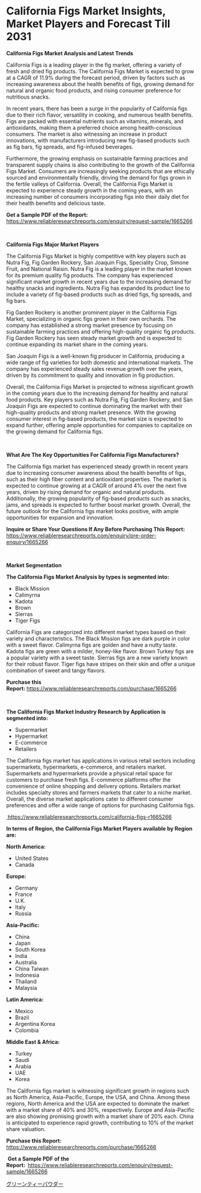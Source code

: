 <p><h1>California Figs Market Insights, Market Players and Forecast Till 2031</h1></p><p><strong>California Figs Market Analysis and Latest Trends</strong></p>
<p><p>California Figs is a leading player in the fig market, offering a variety of fresh and dried fig products. The California Figs Market is expected to grow at a CAGR of 11.9% during the forecast period, driven by factors such as increasing awareness about the health benefits of figs, growing demand for natural and organic food products, and rising consumer preference for nutritious snacks.</p><p>In recent years, there has been a surge in the popularity of California figs due to their rich flavor, versatility in cooking, and numerous health benefits. Figs are packed with essential nutrients such as vitamins, minerals, and antioxidants, making them a preferred choice among health-conscious consumers. The market is also witnessing an increase in product innovations, with manufacturers introducing new fig-based products such as fig bars, fig spreads, and fig-infused beverages.</p><p>Furthermore, the growing emphasis on sustainable farming practices and transparent supply chains is also contributing to the growth of the California Figs Market. Consumers are increasingly seeking products that are ethically sourced and environmentally friendly, driving the demand for figs grown in the fertile valleys of California. Overall, the California Figs Market is expected to experience steady growth in the coming years, with an increasing number of consumers incorporating figs into their daily diet for their health benefits and delicious taste.</p></p>
<p><strong>Get a Sample PDF of the Report:&nbsp;</strong> <a href="https://www.reliableresearchreports.com/enquiry/request-sample/1665266">https://www.reliableresearchreports.com/enquiry/request-sample/1665266</a></p>
<p>&nbsp;</p>
<p><strong>California Figs Major Market Players</strong></p>
<p><p>The California Figs Market is highly competitive with key players such as Nutra Fig, Fig Garden Rockery, San Joaquin Figs, Speciality Crop, Simone Fruit, and National Raisin. Nutra Fig is a leading player in the market known for its premium quality fig products. The company has experienced significant market growth in recent years due to the increasing demand for healthy snacks and ingredients. Nutra Fig has expanded its product line to include a variety of fig-based products such as dried figs, fig spreads, and fig bars.</p><p>Fig Garden Rockery is another prominent player in the California Figs Market, specializing in organic figs grown in their own orchards. The company has established a strong market presence by focusing on sustainable farming practices and offering high-quality organic fig products. Fig Garden Rockery has seen steady market growth and is expected to continue expanding its market share in the coming years.</p><p>San Joaquin Figs is a well-known fig producer in California, producing a wide range of fig varieties for both domestic and international markets. The company has experienced steady sales revenue growth over the years, driven by its commitment to quality and innovation in fig production.</p><p>Overall, the California Figs Market is projected to witness significant growth in the coming years due to the increasing demand for healthy and natural food products. Key players such as Nutra Fig, Fig Garden Rockery, and San Joaquin Figs are expected to continue dominating the market with their high-quality products and strong market presence. With the growing consumer interest in fig-based products, the market size is expected to expand further, offering ample opportunities for companies to capitalize on the growing demand for California figs.</p></p>
<p>&nbsp;</p>
<p><strong>What Are The Key Opportunities For California Figs Manufacturers?</strong></p>
<p><p>The California figs market has experienced steady growth in recent years due to increasing consumer awareness about the health benefits of figs, such as their high fiber content and antioxidant properties. The market is expected to continue growing at a CAGR of around 4% over the next five years, driven by rising demand for organic and natural products. Additionally, the growing popularity of fig-based products such as snacks, jams, and spreads is expected to further boost market growth. Overall, the future outlook for the California figs market looks positive, with ample opportunities for expansion and innovation.</p></p>
<p><strong>Inquire or Share Your Questions If Any Before Purchasing This Report:</strong> <a href="https://www.reliableresearchreports.com/enquiry/pre-order-enquiry/1665266">https://www.reliableresearchreports.com/enquiry/pre-order-enquiry/1665266</a></p>
<p>&nbsp;</p>
<p><strong>Market Segmentation</strong></p>
<p><strong>The California Figs Market Analysis by types is segmented into:</strong></p>
<p><ul><li>Black Mission</li><li>Calimyrna</li><li>Kadota</li><li>Brown</li><li>Sierras</li><li>Tiger Figs</li></ul></p>
<p><p>California Figs are categorized into different market types based on their variety and characteristics. The Black Mission figs are dark purple in color with a sweet flavor. Calimyrna figs are golden and have a nutty taste. Kadota figs are green with a milder, honey-like flavor. Brown Turkey figs are a popular variety with a sweet taste. Sierras figs are a new variety known for their robust flavor. Tiger figs have stripes on their skin and offer a unique combination of sweet and tangy flavors.</p></p>
<p><strong>Purchase this Report:&nbsp;</strong><a href="https://www.reliableresearchreports.com/purchase/1665266">https://www.reliableresearchreports.com/purchase/1665266</a></p>
<p>&nbsp;</p>
<p><strong>The California Figs Market Industry Research by Application is segmented into:</strong></p>
<p><ul><li>Supermarket</li><li>Hypermarket</li><li>E-commerce</li><li>Retailers</li></ul></p>
<p><p>The California figs market has applications in various retail sectors including supermarkets, hypermarkets, e-commerce, and retailers market. Supermarkets and hypermarkets provide a physical retail space for customers to purchase fresh figs. E-commerce platforms offer the convenience of online shopping and delivery options. Retailers market includes specialty stores and farmers markets that cater to a niche market. Overall, the diverse market applications cater to different consumer preferences and offer a wide range of options for purchasing California figs.</p></p>
<p><a href="https://www.reliableresearchreports.com/california-figs-r1665266">&nbsp;https://www.reliableresearchreports.com/california-figs-r1665266</a></p>
<p><strong>In terms of Region, the California Figs Market Players available by Region are:</strong></p>
<p>
    <p> <strong> North America: </strong>
        <ul>
            <li>United States</li>
            <li>Canada</li>
        </ul>
        </p> 
    <p> <strong> Europe: </strong>
        <ul>
            <li>Germany</li>
            <li>France</li>
            <li>U.K.</li>
            <li>Italy</li>
            <li>Russia</li>
        </ul>
        </p> 
    <p> <strong> Asia-Pacific: </strong>
        <ul>
            <li>China</li>
            <li>Japan</li>
            <li>South Korea</li>
            <li>India</li>
            <li>Australia</li>
            <li>China Taiwan</li>
            <li>Indonesia</li>
            <li>Thailand</li>
            <li>Malaysia</li>
        </ul>
        </p> 
    <p> <strong> Latin America: </strong>
        <ul>
            <li>Mexico</li>
            <li>Brazil</li>
            <li>Argentina Korea</li>
            <li>Colombia</li>
        </ul>
        </p> 
    <p> <strong> Middle East & Africa: </strong>
        <ul>
            <li>Turkey</li>
            <li>Saudi</li>
            <li>Arabia</li>
            <li>UAE</li>
            <li>Korea</li>
        </ul>
    </p>
    </p>
<p><p>The California figs market is witnessing significant growth in regions such as North America, Asia-Pacific, Europe, the USA, and China. Among these regions, North America and the USA are expected to dominate the market with a market share of 40% and 30%, respectively. Europe and Asia-Pacific are also showing promising growth with a market share of 20% each. China is anticipated to experience rapid growth, contributing to 10% of the market share valuation.</p></p>
<p><strong>Purchase this Report: </strong><a href="https://www.reliableresearchreports.com/purchase/1665266">https://www.reliableresearchreports.com/purchase/1665266</a></p>
<p>&nbsp;<strong>Get a Sample PDF of the Report:&nbsp;&nbsp;</strong><a href="https://www.reliableresearchreports.com/enquiry/request-sample/1665266">https://www.reliableresearchreports.com/enquiry/request-sample/1665266</a></p>
<p><strong></strong></p>
<p><p><a href="https://github.com/mohamedbakry57/Market-Research-Report-List-3/blob/main/476736217800.md">グリーンティーパウダー</a></p></p>